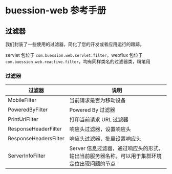 # buession-web 参考手册


## 过滤器


我们封装了一些使用的过滤器，简化了您的开发或者应用运行的跟踪。

servlet 包位于 `com.buession.web.servlet.filter`，webflux 包位于 `com.buession.web.reactive.filter`，均有同样类名的过滤器类，粉笔用


### **过滤器**

|  过滤器                | 说明                                                                               |
|  ----                  | ----                                                                             |
| MobileFilter           | 当前请求是否为移动设备                                                               |
| PoweredByFilter        | Powered By 过滤器                                                                  |
| PrintUrlFilter         | 打印当前请求 URL 过滤器                                                             |
| ResponseHeaderFilter   | 响应头过滤器，设置响应头                                                             |
| ResponseHeadersFilter  | 响应头过滤器，批量设置响应头                                                          |
| ServerInfoFilter       | Server 信息过滤器，通过响应头的形式，输出当前服务器名称，可以用于集群环境定位出现问题的节点   |